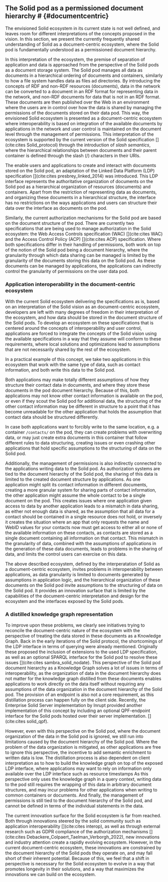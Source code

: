 ## The Solid pod as a permissioned document hierarchy # {#documentcentric}
<!-- The first interpretation we look at is document-centric. -->
The envisioned Solid ecosystem in its current state is not well defined, 
and leaves room for different interpretations of the concepts proposed in the vision.
In this section, we present the currently frequently shared understanding of Solid
as a document-centric ecosystem, where the Solid pod is fundamentally understood
as a permissioned document hierarchy.

<!-- data and files stored as documents on the pod -->
In this interpretation of the ecosystem,
the premise of separation of application and data is approached 
from the perspective of the Solid pods as a document storage system.
The Solid pod manages all data as documents in a hierarchical ordering of documents
and containers, similarly to how a file system handles data as files ad directories.
By introducing the concepts of RDF and non-RDF resources (documents),
data in the network can be converted to a document in an RDF format for representing data 
in the network, and non-RDF documents for data that is not in an RDF format.
These documents are then published over the Web in an environment
where the users are in control over how the data is shared 
by managing the permissions of the documents stored on their data pod.
This way, the envisioned Solid ecosystem is presented as a document-centric ecosystem
where interoperability is based on integration of the available documents by applications in the network
and user control is maintained on the document level through the management of permissions.
This interpretation of the ecosystem is supported by the current version of the Solid specification [](cite:cites Solid_protocol)
through the introduction of *slash semantics*,
where the hierarchical relationships between documents and their parent container is defined
through the slash (/) characters in their URIs.

<!-- Solid uses an adaptation of LDP spec to interact with data on pod -->
<!-- The current specifications chosen to build the Solid ecosystem on have a focus on the document-centric interpretation for the ecosystem,
where all data is stored as resources (documents) in a hierarchic system of resources and containers,
similar to how a file system stores data in files and directories.
As a consequence, the specifications currently used to build this ecosystem
and the specifications being developed to solve problems with the ecosystem
are based on the notion of working with data as documents. -->

<!-- read/write interface  -->
The enable users and applications to create and interact with documents stored on the Solid pod,
an adaptation of the Linked Data Platform (LDP) specification [](cite:cites presbrey_linked_2014) was introduced.
This LDP interface represents the authoritative organization of documents on the Solid pod as a
hierarchical organization of resources (documents) and containers.
Apart from the restriction of representing data as documents, 
and organizing these documents in a hierarchical structure,
the interface has no restrictions on the ways 
applications and users can structure their data over the interface
as documents on the pod.

<!--  The authorization interface -->
Similarly, the current authorization mechanisms for the Solid pod are based on the document structure of the pod.
There are currently two specifications that are being used to manage authorization in the Solid ecosystem:
the Web Access Controls specification (WAC) [](cite:cites WAC) and the Access Control Policy (ACP) [](cite:cites ACP) specification.
Where both specifications differ in their handling of permissions,
both work on top of the notion of the Solid pod being a document hierarchy,
where the granularity through which data sharing can be managed
is limited by the granularity of the documents storing this data on the Solid pod.
As these documents can be managed by applications, 
the applications can indirectly control the granularity of permissions on the user data pod.

### Application interoperability in the document-centric ecosystem
<!-- Interoperability problems -->
With the current Solid ecosystem delivering the specifications as is, 
based on an interpretation of the Solid vision as an document-centric ecosystem,
developers are left with many degrees of freedom in their interpretation of the ecosystem,
and how data should be stored in the document structure of the Solid pods.
To develop an ecosystem on these specifications that is centered around the concepts of interoperability 
and user control, applications are forced to integrate the concepts of the Solid vision using the 
available specifications in a way that they assume will conform to these requirements,
where local solutions and optimizations lead to assumptions that are not necessarily shared by the rest of the ecosystem.

<!-- This proposes Solid as a document-centric ecosystem. -->
In a practical example of this concept, we take two applications in this ecosystem
that work with the same type of data, such as contact information, and both write this data to the Solid pod.
<!-- hierarchy mismatch -->
Both applications may make totally different assumptions of how they structure their contact data in documents,
and where they store these documents in the pod document hierarchy.
Because of this, both applications may not know other contact information is available on the pod,
or even if they scout the Solid pod for additional data, the structuring of the other contact information
may be different in structure to a point that it has become unreadable for the other application 
that holds the assumption that contact data should be structured differently.
<!-- writing same location -->
In case both applications want to forcibly write to the same location,
e.g. a container `/contacts/` on the pod, 
they can create problems with overwriting data, 
or may just create extra documents in this container
that follow different rules to data structuring,
creating issues or even crashing other applications that hold specific assumptions 
to the structuring of data on the Solid pod.
<!-- permission management -->
Additionally, the management of permissions is also indirectly connected to the applications writing data to the Solid pod.
As authorization systems are tied to the document hierarchy of the Solid pod,
the sharing of this data is limited to the created document structure by applications.
As one application might split its contact information in different documents, 
creating a more granular system for sharing parts of contact information,
the other application might assume the whole contact to be a single document on the pod.
This creates issues where one application given access to data by another application leads to 
a mismatch in data sharing, as either not enough data is shared, as the assumption that all data for a contact
should be contained in a single resource does not hold,
or inversely it creates the situation where an app that only requests the name and WebID values for your contacts
now must get access to either all or none of the available information on these contacts, 
as contacts are stored as a single document containing all information on that contact.
This mismatch in the granularity of data, combined with the assumptions of applications in the generation of these data documents,
leads to problems in the sharing of data, and limits the control users can exercise on this data.

The above described ecosystem, defined by the interperatation of Solid as a document-centric ecosystem,
invites problems in interoperability between applications,
as data granularity is limited to documents generated by assumptions in application logic,
and the hierarchical organization of these documents on the Solid pod invite assumptions
to the structuring of data on the Solid pod.
It provides an innovation surface that is limited by the capabilities of the document-centric 
interpretation and design for the ecosystem and the interfaces exposed by the Solid pods.

### A distilled knowledge graph representation
<!-- The document-centric vision as a KG -->
To improve upon these problems, 
we clearly see initiatives trying to reconcile the 
document-centric nature of the ecosystem with the perspective
of treating the data stored in these documents as a Knowledge Graph.
Back in the early iterations of the Solid protocol,
the shortcomings of the LDP interface in terms of 
querying were already mentioned. Originally these proposed
the inclusion of extensions to the used LDP specification,
as well as an optional SPARQL interface for the Solid pod 
to resolve these issues [](cite:cites sambra_solid_nodate).
This perspective of the Solid pod document hierarchy as a 
Knowledge Graph solves a lot of issues in terms of interoperability,
as the organization of data in the document hierarchy does not matter
for the knowledge graph distilled from these documents enables
applications to work directly on the data itself without 
requiring any assumptions of the data organization in the document
hierarchy of the Solid pod.
The provision of an endpoint is also not a core requirement, 
as this distillation process can happen fully on the client side.
Recently, the Enterprise Solid Server implementation by Inrupt 
provided another implementation of this concept
by including an optional QPF-endpoint interface 
for the Solid pods hosted over their server implementation. [](cite:cites solid_qpf). 

<!-- Still has problems -->
However, even with this perspective on the Solid pod, 
where the document organization of the data in the Solid pod is ignored,
we still run into limitations caused by the document hierarchy of the Solid pod.
Where the problem of the data organization is mitigated, 
as other applications are free to ignore this perspective,
the incentive to add semantic enrichment to written data is low.
The distillation process is also dependent on client interpretation
as to how to build the knowledge graph on top of the exposed LDP interface,
where applications may want to rely on information only available
over the LDP interface such as resource timestamps
As this perspective only uses the knowledge graph 
in a query context, writing data to the pod still requires
the wrapping of this data in arbitrary document structures,
and may incur problems for other applications when writing to common
containers or documents.
And finally, the management of permissions is still
tied to the document hierarchy of the Solid pod, and cannot be
defined in terms of the individual statements in the data.

The current innovation surface for the Solid ecosystem is far from reached.
Both through innovations steered by the solid community such as application interoperability [](cite:cites interop),
as well as through external research such as 
GDPR compliance of the authorization mechanisms [](cite:cites Debackere_Colpaert_Taelman_Verborgh_2022),
new innovations and industry attention create a rapidly evolving ecosystem.
However, in the current document-centric ecosystem,
these innovations are constrained by the document hierarchy of the Solid pods they operate on,
and may fall short of their inherent potential.
Because of this, we feel that a shift in perspective is necessary 
for the Solid ecosystem to evolve in a way that promotes longevity 
in their solutions, and a way that maximizes the innovations 
we can build on the ecosystem.
